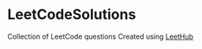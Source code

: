 # LeetCodeSolutions
Collection of LeetCode questions Created using [LeetHub](https://github.com/QasimWani/LeetHub)
